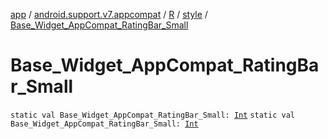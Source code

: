[app](../../../index.md) / [android.support.v7.appcompat](../../index.md) / [R](../index.md) / [style](index.md) / [Base_Widget_AppCompat_RatingBar_Small](.)

# Base_Widget_AppCompat_RatingBar_Small

`static val Base_Widget_AppCompat_RatingBar_Small: `[`Int`](https://kotlinlang.org/api/latest/jvm/stdlib/kotlin/-int/index.html)
`static val Base_Widget_AppCompat_RatingBar_Small: `[`Int`](https://kotlinlang.org/api/latest/jvm/stdlib/kotlin/-int/index.html)